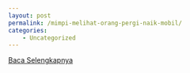 ```yaml
---
layout: post
permalink: /mimpi-melihat-orang-pergi-naik-mobil/
categories:
    - Uncategorized
---
```


[Baca Selengkapnya](/10)